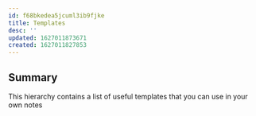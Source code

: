 ```yaml
---
id: f68bkedea5jcuml3ib9fjke
title: Templates
desc: ''
updated: 1627011873671
created: 1627011827853
---
```



## Summary

This hierarchy contains a list of useful templates that you can use in your own notes
